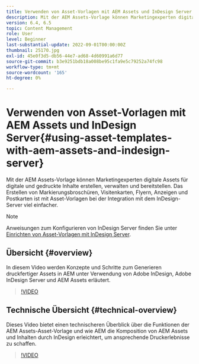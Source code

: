 ```yaml
---
title: Verwenden von Asset-Vorlagen mit AEM Assets und InDesign Server
description: Mit der AEM Assets-Vorlage können Marketingexperten digitale Assets für digitale und gedruckte Inhalte erstellen, verwalten und bereitstellen. Das Erstellen von Markierungsbroschüren, Visitenkarten, Flyern, Anzeigen und Postkarten ist mit Asset-Vorlagen bei der Integration mit dem InDesign-Server viel einfacher.
version: 6.4, 6.5
topic: Content Management
role: User
level: Beginner
last-substantial-update: 2022-09-01T00:00:00Z
thumbnail: 25170.jpg
exl-id: 45e0f3d5-db56-44e7-ad68-4d60991a6d77
source-git-commit: b3e9251bdb18a008be95c1fa9e5c79252a74fc98
workflow-type: tm+mt
source-wordcount: '165'
ht-degree: 0%

---
```


# Verwenden von Asset-Vorlagen mit AEM Assets und InDesign Server{#using-asset-templates-with-aem-assets-and-indesign-server}

Mit der AEM Assets-Vorlage können Marketingexperten digitale Assets für digitale und gedruckte Inhalte erstellen, verwalten und bereitstellen. Das Erstellen von Markierungsbroschüren, Visitenkarten, Flyern, Anzeigen und Postkarten ist mit Asset-Vorlagen bei der Integration mit dem InDesign-Server viel einfacher.

>[!NOTE]
>
>Anweisungen zum Konfigurieren von InDesign Server finden Sie unter [Einrichten von Asset-Vorlagen mit InDesign Server](asset-templates-technical-video-setup.md).

## Übersicht {#overview}

In diesem Video werden Konzepte und Schritte zum Generieren druckfertiger Assets in AEM unter Verwendung von Adobe InDesign, Adobe InDesign Server und AEM Assets erläutert.

>[!VIDEO](https://video.tv.adobe.com/v/25170?quality=12&learn=on)

## Technische Übersicht {#technical-overview}

Dieses Video bietet einen technischeren Überblick über die Funktionen der AEM Assets-Asset-Vorlage und wie AEM die Komposition von AEM Assets und Inhalten durch InDesign erleichtert, um ansprechende Druckerlebnisse zu schaffen.

>[!VIDEO](https://video.tv.adobe.com/v/17071?quality=12&learn=on)
